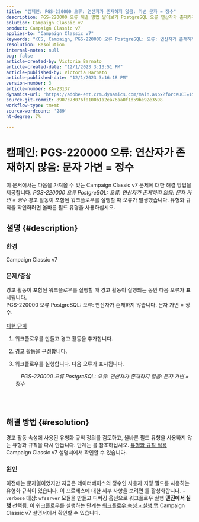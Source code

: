 ```yaml
---
title: "캠페인: PGS-220000 오류: 연산자가 존재하지 않음: 가변 문자 = 정수"
description: PGS-220000 오류 해결 방법 알아보기 PostgreSQL 오류 연산자가 존재하지 않음 문자 가변 = 정수
solution: Campaign Classic v7
product: Campaign Classic v7
applies-to: "Campaign Classic v7"
keywords: "KCS, Campaign, PGS-220000 오류 PostgreSQL: 오류: 연산자가 존재하지 않음: 문자 가변 = 정수, Campaign v7, 데이터베이스, 문제 해결"
resolution: Resolution
internal-notes: null
bug: false
article-created-by: Victoria Barnato
article-created-date: "12/1/2023 3:13:51 PM"
article-published-by: Victoria Barnato
article-published-date: "12/1/2023 3:16:18 PM"
version-number: 3
article-number: KA-23137
dynamics-url: "https://adobe-ent.crm.dynamics.com/main.aspx?forceUCI=1&pagetype=entityrecord&etn=knowledgearticle&id=7ed8293a-5c90-ee11-8179-6045bd0065b6"
source-git-commit: 8907c73076f0100b1a2ea76aa0f1d59be92e3598
workflow-type: tm+mt
source-wordcount: '289'
ht-degree: 7%

---
```


# 캠페인: PGS-220000 오류: 연산자가 존재하지 않음: 문자 가변 = 정수


이 문서에서는 다음을 가져올 수 있는 Campaign Classic v7 문제에 대한 해결 방법을 제공합니다. *PGS-220000 오류 PostgreSQL: 오류: 연산자가 존재하지 않음: 문자 가변 = 정수* 경고 활동이 포함된 워크플로우를 실행할 때 오류가 발생했습니다. 유형화 규칙을 확인하려면 올바른 필드 유형을 사용하십시오.

## 설명 {#description}


### 환경

Campaign Classic v7

### 문제/증상

경고 활동이 포함된 워크플로우를 실행할 때 경고 활동이 실행되는 동안 다음 오류가 표시됩니다.
<br>PGS-220000 오류 PostgreSQL: 오류: 연산자가 존재하지 않습니다. 문자 가변 = 정수.<br><br>
<u>재현 단계</u>

1. 워크플로우를 만들고 경고 활동을 추가합니다.
2. 경고 활동을 구성합니다.
3. 워크플로우를 실행합니다. 다음 오류가 표시됩니다.



       *PGS-220000 오류 PostgreSQL: 오류: 연산자가 존재하지 않음: 문자 가변 = 정수*




<br> <br>



## 해결 방법 {#resolution}


경고 활동 속성에 사용된 유형화 규칙 정의를 검토하고, 올바른 필드 유형을 사용하지 않는 유형화 규칙을 다시 만듭니다. 단계는 를 참조하십시오. [유형화 규칙 적용](https://experienceleague.adobe.com/docs/campaign-classic/using/orchestrating-campaigns/campaign-optimization/applying-rules.html) Campaign Classic v7 설명서에서 확인할 수 있습니다.

### 원인

이전에는 문자열이었지만 지금은 데이터베이스의 정수인 사용자 지정 필드를 사용하는 유형화 규칙이 있습니다. 이 프로세스에 대한 세부 사항을 보려면 를 활성화합니다. `-verbose` 대상: `wfserver` 모듈을 만들고 디버깅 옵션으로 워크플로우 실행 <b>엔진에서 실행</b> 선택됨. 이 워크플로우를 실행하는 단계는 [워크플로우 속성 `>`  실행 탭](https://experienceleague.adobe.com/docs/campaign-classic/using/automating-with-workflows/advanced-management/workflow-properties.html?lang=ko#execution) Campaign Classic v7 설명서에서 확인할 수 있습니다.

